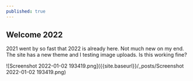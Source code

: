```yaml
---
published: true
---
```

## Welcome 2022

2021 went by so fast that 2022 is already here. Not much new on my end. The site has a new theme and I testing image uploads. Is this working fine?

![Screenshot 2022-01-02 193419.png]({{site.baseurl}}/_posts/Screenshot 2022-01-02 193419.png)
